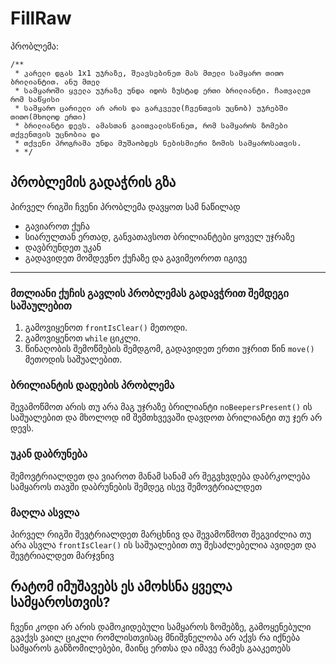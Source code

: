 # FillRaw

პრობლემა:
```
/**
 * კარელი დგას 1x1 უჯრაზე, შეავსებინეთ მას მთელი სამყარო თითო ბრილიანტით. ანუ მთელ
 * სამყაროში ყველა უჯრაზე უნდა იდოს ზუსტად ერთი ბრილიანტი. ჩათვალეთ რომ საწყისი
 * სამყარო ცარიელი არ არის და გარკვეულ(ჩვენთვის უცნობ) უჯრებში თითო(მხოლოდ ერთი)
 * ბრილიანტი დევს. ამასთან გაითვალისწინეთ, რომ სამყაროს ზომები თქვენთვის უცნობია და
 * თქვენი პროგრამა უნდა მუშაობდეს ნებისმიერი ზომის სამყაროსათვის.
 * */
```

## პრობლემის გადაჭრის გზა
პირველ რიგში ჩვენი პრობლემა დავყოთ სამ ნაწილად

* გავიაროთ ქუჩა
* სიარულთან ერთად, განვათავსოთ ბრილიანტები ყოველ უჯრაზე
* დავბრუნდეთ უკან
* გადავიდეთ მომდევნო ქუჩაზე და გავიმეოროთ იგივე

---

### მთლიანი ქუჩის გავლის პრობლემას გადავჭრით შემდეგი საშაულებით
1. გამოვიყენოთ `frontIsClear()` მეთოდი.
2. გამოვიყენოთ `while` ციკლი.
3. წინაღობის შემოწმების შემდგომ, გადავიდეთ ერთი უჯრით წინ `move()` მეთოდის საშუალებით.

### ბრილიანტის დადების პრობლემა
შევამოწმოთ არის თუ არა მაგ უჯრაზე ბრილიანტი `noBeepersPresent()` ის საშუალებით და მხოლოდ იმ შემთხვევაში დავდოთ ბრილიანტი თუ ჯერ არ დევს.

### უკან დაბრუნება
შემოვტრიალდეთ და ვიაროთ მანამ სანამ არ შეგვხვდება დაბრკოლება
სამყაროს თავში დაბრუნების შემდეგ ისევ შემოვტრიალდეთ

### მაღლა ასვლა
პირველ რიგში შევტრიალდეთ მარცხნივ და შევამოწმოთ შეგვიძლია თუ არა ასვლა `frontIsClear()` ის საშუალებით
თუ შესაძლებელია ავიდეთ და შევტრიალდეთ მარჯვნივ

## რატომ იმუშავებს ეს ამოხსნა ყველა სამყაროსთვის?
ჩვენი კოდი არ არის დამოკიდებული სამყაროს ზომებზე, გამოყენებული გვაქვს ვაილ ციკლი რომლისთვისაც მნიშვნელობა
არ აქვს რა იქნება სამყაროს განზომილებები, მაინც ერთსა და იმავე რამეს გააკეთებს





